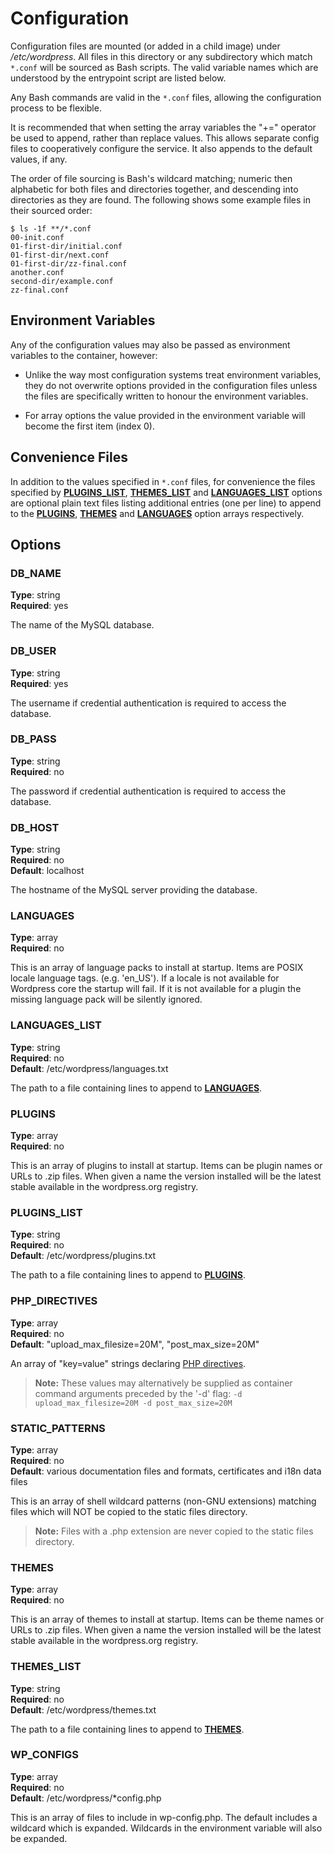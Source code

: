 Configuration
=============

Configuration files are mounted (or added in a child image) under 
*/etc/wordpress*.  All files in this directory or any subdirectory which 
match `*.conf` will be sourced as Bash scripts. The valid variable names 
which are understood by the entrypoint script are listed below.

Any Bash commands are valid in the `*.conf` files, allowing the 
configuration process to be flexible.

It is recommended that when setting the array variables the "+=" operator be 
used to append, rather than replace values.  This allows separate config 
files to cooperatively configure the service.  It also appends to the 
default values, if any.

The order of file sourcing is Bash's wildcard matching; numeric then 
alphabetic for both files and directories together, and descending into 
directories as they are found. The following shows some example files in 
their sourced order:

```shell
$ ls -1f **/*.conf
00-init.conf
01-first-dir/initial.conf
01-first-dir/next.conf
01-first-dir/zz-final.conf
another.conf
second-dir/example.conf
zz-final.conf
```


Environment Variables
---------------------

Any of the configuration values may also be passed as environment variables 
to the container, however:

- Unlike the way most configuration systems treat environment variables, 
  they do not overwrite options provided in the configuration files unless 
  the files are specifically written to honour the environment variables.

- For array options the value provided in the environment variable will 
  become the first item (index 0).


Convenience Files
-----------------

In addition to the values specified in `*.conf` files, for convenience the 
files specified by [**PLUGINS_LIST**](#plugins_list), 
[**THEMES_LIST**](#themes_list) and [**LANGUAGES_LIST**](#languages_list) 
options are optional plain text files listing additional entries (one per 
line) to append to the [**PLUGINS**](#plugins), [**THEMES**](#themes) and 
[**LANGUAGES**](#languages) option arrays respectively.


Options
-------

### DB_NAME

**Type**: string\
**Required**: yes

The name of the MySQL database.

### DB_USER

**Type**: string\
**Required**: yes

The username if credential authentication is required to access the 
database.

### DB_PASS

**Type**: string\
**Required**: no

The password if credential authentication is required to access the 
database.

### DB_HOST

**Type**: string\
**Required**: no\
**Default**: localhost

The hostname of the MySQL server providing the database.

### LANGUAGES

**Type**: array\
**Required**: no

This is an array of language packs to install at startup.  Items are POSIX 
locale language tags. (e.g. 'en_US').  If a locale is not available for 
Wordpress core the startup will fail.  If it is not available for a plugin 
the missing language pack will be silently ignored.

### LANGUAGES_LIST

**Type**: string\
**Required**: no\
**Default**: /etc/wordpress/languages.txt

The path to a file containing lines to append to 
[**LANGUAGES**](#languages).

### PLUGINS

**Type**: array\
**Required**: no

This is an array of plugins to install at startup.  Items can be plugin 
names or URLs to .zip files.  When given a name the version installed will 
be the latest stable available in the wordpress.org registry.

### PLUGINS_LIST

**Type**: string\
**Required**: no\
**Default**: /etc/wordpress/plugins.txt

The path to a file containing lines to append to [**PLUGINS**](#plugins).

### PHP_DIRECTIVES

**Type**: array\
**Required**: no\
**Default**: "upload_max_filesize=20M", "post_max_size=20M"

An array of "key=value" strings declaring [PHP directives][].

> **Note:** These values may alternatively be supplied as container command 
> arguments preceded by the '-d' flag:
> `-d upload_max_filesize=20M -d post_max_size=20M`

### STATIC_PATTERNS

**Type**: array\
**Required**: no\
**Default**: various documentation files and formats, certificates and i18n 
data files

This is an array of shell wildcard patterns (non-GNU extensions) matching 
files which will NOT be copied to the static files directory.

> **Note:** Files with a .php extension are never copied to the static files 
> directory.

### THEMES

**Type**: array\
**Required**: no

This is an array of themes to install at startup.  Items can be theme names 
or URLs to .zip files.  When given a name the version installed will be the 
latest stable available in the wordpress.org registry.

### THEMES_LIST

**Type**: string\
**Required**: no\
**Default**: /etc/wordpress/themes.txt

The path to a file containing lines to append to [**THEMES**](#themes).

### WP_CONFIGS

**Type**: array\
**Required**: no\
**Default**: /etc/wordpress/*config.php

This is an array of files to include in wp-config.php.  The default includes 
a wildcard which is expanded.  Wildcards in the environment variable will 
also be expanded.


[php directives]:
  https://www.php.net/manual/en/ini.list.php
  "PHP: List of php.ini directives"
